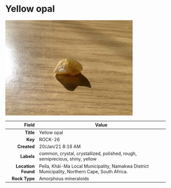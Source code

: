 # Yellow opal



<img height="300px" src="10048.jpg"/>

|       Field | Value                   |
|------------:|-------------------------|
|   **Title** | Yellow opal |
|     **Key** | ROCK-26 |
| **Created** | 20/Jan/21 8:16 AM |
| **Labels** | common, crystal, crystallized, polished, rough, semiprecious, shiny, yellow |
| **Location Found** | Pella, Khâi-Ma Local Municipality, Namakwa District Municipality, Northern Cape, South Africa. |
| **Rock Type** | Amorphous mineraloids |

        